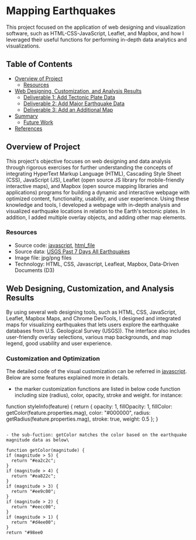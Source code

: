 # Mapping Earthquakes

This project focused on the application of web designing and visualization software, such as HTML-CSS-JavaScript, Leaflet, and Mapbox, and how I leveraged their useful functions for performing in-depth data analytics and visualizations.

## Table of Contents

- [Overview of Project](#overview-of-project)
  - [Resources](#resources)
- [Web Designing, Customization, and Analysis Results](#web-designing-customization-and-analysis-results)
  - [Deliverable 1: Add Tectonic Plate Data](#deliverable-1-add-tectonic-plate-data)
  - [Deliverable 2: Add Major Earthquake Data](#deliverable-2-add-major-earthquake-data)
  - [Deliverable 3: Add an Additional Map](#deliverable-3-add-an-additional-map)
- [Summary](#summary)
  - [Future Work](#future-work)
- [References](#references)

## Overview of Project

This project's objective focuses on web designing and data analysis through rigorous exercises for further understanding the concepts of integrating HyperText Markup Language (HTML), Cascading Style Sheet (CSS), JavaScript (JS), Leaflet (open source JS library for mobile-friendly interactive maps), and Mapbox (open source mapping libraries and applications) programs for building a dynamic and interactive webpage with optimized content, functionality, usability, and user experience. Using these knowledge and tools, I developed a webpage with in-depth analysis and visualized earthquake locations in relation to the Earth's tectonic plates. In addition, I added multiple overlay objects, and adding other map elements. 

### Resources

- Source code: [javascript](https://github.com/chris820629/Mapping_Earthquakes/blob/main/Earthquake_Challenge/static/js/challenge_logic.js), [html_file](https://github.com/chris820629/Mapping_Earthquakes/blob/main/Earthquake_Challenge/index.html)
- Source data: [USGS Past 7 Days All Earthquakes](https://earthquake.usgs.gov/earthquakes/feed/v1.0/summary/all_week.geojson)
- Image file: jpg/png files
- Technology: HTML, CSS, Javascript, Leafleat, Mapbox, Data-Driven Documents (D3)

## Web Designing, Customization, and Analysis Results

By using several web designing tools, such as HTML, CSS, JavaScript, Leaflet, Mapbox Maps, and Chrome DevTools, I designed and integrated maps for visualizing earthquakes that lets users explore the earthquake databases from U.S. Geological Survey (USGS)). The interface also includes user-friendly overlay selections, various map backgrounds, and map legend, good usability and user experience.

### Customization and Optimization

The detailed code of the visual customization can be referred in [javascript](https://github.com/chris820629/Mapping_Earthquakes/blob/main/Earthquake_Challenge/static/js/challenge_logic.js). Below are some features explained more in details.

- the marker customization functions are listed in below code function including size (radius), color, opacity, stroke and weight. for instance:

function styleInfo(feature) {
    return {
      opacity: 1,
      fillOpacity: 1,
      fillColor: getColor(feature.properties.mag),
      color: "#000000",
      radius: getRadius(feature.properties.mag),
      stroke: true,
      weight: 0.5
    };
  }
  ```

- the sub-fuction: getColor matches the color based on the earthquake magnitude data as below\
  ```
    function getColor(magnitude) {
    if (magnitude > 5) {
      return "#ea2c2c";
    }
    if (magnitude > 4) {
      return "#ea822c";
    }
    if (magnitude > 3) {
      return "#ee9c00";
    }
    if (magnitude > 2) {
      return "#eecc00";
    }
    if (magnitude > 1) {
      return "#d4ee00";
    }
    return "#98ee0
  ```
